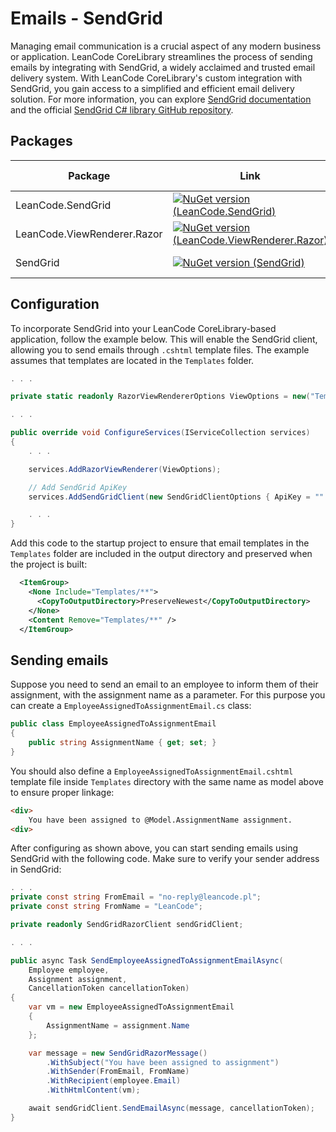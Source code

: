 # Emails - SendGrid

Managing email communication is a crucial aspect of any modern business or application. LeanCode CoreLibrary streamlines the process of sending emails by integrating with SendGrid, a widely acclaimed and trusted email delivery system. With LeanCode CoreLibrary's custom integration with SendGrid, you gain access to a simplified and efficient email delivery solution. For more information, you can explore [SendGrid documentation](https://docs.sendgrid.com/) and the official [SendGrid C# library GitHub repository](https://github.com/sendgrid/sendgrid-csharp).

## Packages

| Package | Link | Application in section |
| --- | ----------- | ----------- |
| LeanCode.SendGrid | [![NuGet version (LeanCode.SendGrid)](https://img.shields.io/nuget/vpre/LeanCode.SendGrid.svg?style=flat-square)](https://www.nuget.org/packages/LeanCode.SendGrid/8.0.2260-preview/) | Configuration |
| LeanCode.ViewRenderer.Razor | [![NuGet version (LeanCode.ViewRenderer.Razor)](https://img.shields.io/nuget/vpre/LeanCode.ViewRenderer.Razor.svg?style=flat-square)](https://www.nuget.org/packages/LeanCode.ViewRenderer.Razor/8.0.2260-preview/) | `.cshtml` templates |
| SendGrid | [![NuGet version (SendGrid)](https://img.shields.io/nuget/v/SendGrid.svg?style=flat-square)](https://www.nuget.org/packages/SendGrid/9.28.1/) | Email sending |

## Configuration

To incorporate SendGrid into your LeanCode CoreLibrary-based application, follow the example below. This will enable the SendGrid client, allowing you to send emails through `.cshtml` template files. The example assumes that templates are located in the `Templates` folder.

```csharp
. . .

private static readonly RazorViewRendererOptions ViewOptions = new("Templates");

. . .

public override void ConfigureServices(IServiceCollection services)
{
    . . .

    services.AddRazorViewRenderer(ViewOptions);

    // Add SendGrid ApiKey
    services.AddSendGridClient(new SendGridClientOptions { ApiKey = "" });

    . . .
}
```

Add this code to the startup project to ensure that email templates in the `Templates` folder are included in the output directory and preserved when the project is built:

```xml
  <ItemGroup>
    <None Include="Templates/**">
      <CopyToOutputDirectory>PreserveNewest</CopyToOutputDirectory>
    </None>
    <Content Remove="Templates/**" />
  </ItemGroup>
```

## Sending emails

Suppose you need to send an email to an employee to inform them of their assignment, with the assignment name as a parameter. For this purpose you can create a `EmployeeAssignedToAssignmentEmail.cs` class:

```csharp
public class EmployeeAssignedToAssignmentEmail
{
    public string AssignmentName { get; set; }
}
```

You should also define a `EmployeeAssignedToAssignmentEmail.cshtml` template file inside `Templates` directory with the same name as model above to ensure proper linkage:

```html
<div>
    You have been assigned to @Model.AssignmentName assignment.
<div>
```

After configuring as shown above, you can start sending emails using SendGrid with the following code. Make sure to verify your sender address in SendGrid:

```csharp
. . .
private const string FromEmail = "no-reply@leancode.pl";
private const string FromName = "LeanCode";

private readonly SendGridRazorClient sendGridClient;

. . .

public async Task SendEmployeeAssignedToAssignmentEmailAsync(
    Employee employee,
    Assignment assignment,
    CancellationToken cancellationToken)
{
    var vm = new EmployeeAssignedToAssignmentEmail
    {
        AssignmentName = assignment.Name
    };

    var message = new SendGridRazorMessage()
        .WithSubject("You have been assigned to assignment")
        .WithSender(FromEmail, FromName)
        .WithRecipient(employee.Email)
        .WithHtmlContent(vm);

    await sendGridClient.SendEmailAsync(message, cancellationToken);
}
```
